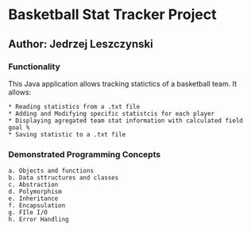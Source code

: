 # Basketball Stat Tracker Project
## Author: Jedrzej Leszczynski
### Functionality
This Java application allows tracking statictics of a basketball team. It allows:

	* Reading statistics from a .txt file
	* Adding and Modifying specific statistcis for each player
	* Displaying agregated team stat information with calculated field goal %
	* Saving statistic to a .txt file
### Demonstrated Programming Concepts
	a. Objects and functions
	b. Data sttructures and classes
	c. Abstraction
	d. Polymorphism
	e. Inheritance
	f. Encapsulation
	g. FIle I/O
	h. Error Handling

			
